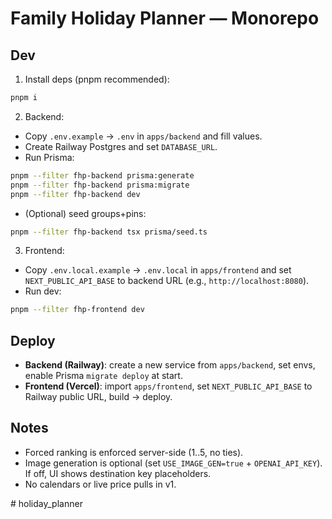 # Family Holiday Planner — Monorepo

## Dev
1) Install deps (pnpm recommended):

```bash
pnpm i
```

2) Backend:

- Copy `.env.example` → `.env` in `apps/backend` and fill values.
- Create Railway Postgres and set `DATABASE_URL`.
- Run Prisma:

```bash
pnpm --filter fhp-backend prisma:generate
pnpm --filter fhp-backend prisma:migrate
pnpm --filter fhp-backend dev
```

- (Optional) seed groups+pins:

```bash
pnpm --filter fhp-backend tsx prisma/seed.ts
```

3) Frontend:

- Copy `.env.local.example` → `.env.local` in `apps/frontend` and set `NEXT_PUBLIC_API_BASE` to backend URL (e.g., `http://localhost:8080`).
- Run dev:

```bash
pnpm --filter fhp-frontend dev
```

## Deploy

- **Backend (Railway)**: create a new service from `apps/backend`, set envs, enable Prisma `migrate deploy` at start.
- **Frontend (Vercel)**: import `apps/frontend`, set `NEXT_PUBLIC_API_BASE` to Railway public URL, build → deploy.

## Notes

- Forced ranking is enforced server-side (1..5, no ties).
- Image generation is optional (set `USE_IMAGE_GEN=true` + `OPENAI_API_KEY`). If off, UI shows destination key placeholders.
- No calendars or live price pulls in v1.

#   h o l i d a y _ p l a n n e r  
 